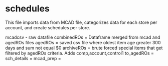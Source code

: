 # schedules

This file imports data from MCAD file, categorizes data for each store per account, and create schedules per store.  


mcadcsv - raw datafile
combinedROs = Dataframe merged from mcad and agedROs files
agedROs = saved csv file where oldest item age greater 300 days and sum not equal $0
archiveROs = brute forced special items that get filtered by agedROs criteria. Adds comp,account,control1 
to_agedROs = 
sch_details = 
mcad_prep = 









